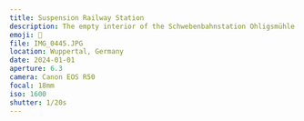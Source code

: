 ```yaml
---
title: Suspension Railway Station
description: The empty interior of the Schwebenbahnstation Ohligsmühle at night
emoji: 🚟
file: IMG_0445.JPG
location: Wuppertal, Germany
date: 2024-01-01
aperture: 6.3
camera: Canon EOS R50
focal: 18mm
iso: 1600
shutter: 1/20s
---
```

